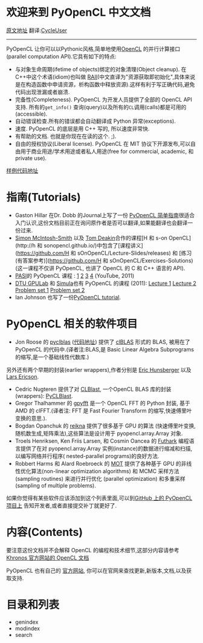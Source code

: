 欢迎来到 PyOpenCL 中文文档
====================================

[原文地址](https://documen.tician.de/pyopencl/index.html)
翻译:[CycleUser](https://github.com/cycleuser)
_________________________

PyOpenCL 让你可以以Pythonic风格,简单地使用[OpenCL](http://www.khronos.org/opencl/) 的并行计算接口(parallel computation API).它具有如下的特点:

- 与对象生命周期(ifetime of objects)绑定的对象清理(Object cleanup). 在C++中这个术语(idiom)也叫做
 [RAII](http://en.wikipedia.org/wiki/Resource_Acquisition_Is_Initialization)(中文直译为"资源获取即初始化",具体来说是在构造函数中申请资源，析构函数中释放资源).这样有利于写正确代码,避免代码出现泄漏或者崩溃.
- 完备性(Completeness). PyOpenCL 为开发人员提供了全部的 OpenCL API 支持. 所有的`get_info()` 查询(query)以及所有的`CL`调用(calls)都是可用的(accessible).
- 自动错误检查.所有的错误都会自动翻译成 Python 异常(exceptions).
- 速度. PyOpenCL 的底层是用 C++ 写的, 所以速度非常快.
- 有帮助的文档. 也就是你现在在读的这个. ;).
- 自由的授权协议(Liberal license). PyOpenCL 在 MIT 协议下开源发布,可以自由用于商业用途/学术用途或者私人用途(free for commercial, academic, 和 
 private use).

[样例代码地址](https://github.com/inducer/pyopencl/blob/master/examples/demo.py)

指南(Tutorials)
=========

- Gaston Hillar 在Dr. Dobb 的Journal上写了一份 [PyOpenCL 简单指南](http://www.drdobbs.com/open-source/easy-opencl-with-python/240162614)很适合入门认识,这份文档目前正在询问原作者是否可以翻译,如果能翻译也会翻译一份过来.
- [Simon McIntosh-Smith](http://www.cs.bris.ac.uk/~simonm/) 以及 [Tom
 Deakin](http://www.tomdeakin.com/)合作的课程[H 和 s-on
 OpenCL](http://h 和 sonopencl.github.io/)中包含了[课程讲义](https://github.com/H 和 sOnOpenCL/Lecture-Slides/releases)
 和 [练习(有答案参考)](https://github.com/H 和 sOnOpenCL/Exercises-Solutions)
 (这一课程不仅讲 PyOpenCL, 也讲了 OpenCL 的 C 和 C++ 语言的 API).
- [PASI](http://bu.edu/pasi)的 PyOpenCL 课程 : 
 [1](https://www.youtube.com/watch?v=X9mflbX1NL8)
 [2](https://www.youtube.com/watch?v=MqvfCE_bKOg)
 [3](https://www.youtube.com/watch?v=TAvKmV7CuUw)
 [4](https://www.youtube.com/watch?v=SsuJ0LvZW1Q) (YouTube, 2011)
- [DTU GPULab](http://gpulab.imm.dtu.dk/) 和
 [Simula](http://simula.no/)也有 PyOpenCL 的课程 (2011): [Lecture
 1](http://tiker.net/pub/simula-pyopencl-lec1.pdf) [Lecture
 2](http://tiker.net/pub/simula-pyopencl-lec2.pdf) [Problem set
 1](http://tiker.net/pub/simula-pyopencl-probset1.pdf) [Problem set
 2](http://tiker.net/pub/simula-pyopencl-probset2.pdf)
- Ian Johnson 也写了一份[PyOpenCL
 tutorial](https://web.archive.org/web/20170907175053/http://enja.org:80/2011/02/22/adventures-in-pyopencl-part-1-getting-started-with-python).

PyOpenCL 相关的软件项目
=============================================

- Jon Roose 的 [pyclblas](https://pyclblas.readthedocs.io/en/latest/index.html)
 ([代码地址](https://github.com/jroose/pyclblas)) 提供了 [clBLAS](https://github.com/clMathLibraries/clBLAS) 形式的 BLAS, 被用在了 PyOpenCL 的代码中.(译者注:BLAS,是 Basic Linear Algebra Subprograms 的缩写,是一个基础线性代数库.)

 另外还有两个早期的封装(earlier wrappers),作者分别是 [Eric
 Hunsberger](https://github.com/hunse/pyopencl_blas) 以及 [Lars
 Ericson](http://lists.tiker.net/pipermail/pyopencl/2015-June/001890.html).

- Cedric Nugteren 提供了对 [CLBlast](https://github.com/CNugteren/CLBlast), 一个OpenCL BLAS 库的封装(wrappers):
 [PyCLBlast](https://github.com/CNugteren/CLBlast/tree/master/src/pyclblast).
- Gregor Thalhammer 的 [gpyfft](https://github.com/geggo/gpyfft)
 是一个 OpenCL FFT 的 Python 封装, 基于 AMD 的 clFFT.(译者注: FFT 是 Fast Fourier Transform 的缩写,快速傅里叶变换的意思.).
- Bogdan Opanchuk 的 [reikna](http://pypi.python.org/pypi/reikna) 提供了很多基于 GPU 的算法 (快速傅里叶变换,随机数生成,矩阵乘法),这些算法是设计用于 pyopencl.array.Array 对象.
- Troels Henriksen, Ken Friis Larsen, 和 Cosmin Oancea 的
 [Futhark](http://futhark-lang.org/) 编程语言提供了在对 pyopencl.array.Array 实例(instance)的数据进行缩减和扫描, 以编写网络并行程序( nested-parallel programs)的良好方法.
- Robbert Harms 和 Alard Roebroeck 的
 [MOT](https://github.com/cbclab/MOT) 提供了各种基于 GPU 的非线性优化算法(non-linear optimization algorithms) 和 MCMC 采样方法(sampling routines) 来进行并行优化 (parallel optimization) 和多重采样 (sampling of multiple problems).

如果你觉得有某些软件应该添加到这个列表里面,可以到[GitHub 上的 PyOpenCL 项目上](https://github.com/inducer/pyopencl/issues) 告知开发者,或者直接提交补丁就更好了.


内容(Contents)
========

要注意这份文档并不会解释 OpenCL 的编程和技术细节,这部分内容请参考[Khronos 官方网站的 OpenCL 文档](http://khronos.org/opencl)

PyOpenCL 也有自己的 [官方网站](http://mathema.tician.de/software/pyopencl), 你可以在官网来查找更新,新版本,文档,以及获取支持.

目录和列表
==================

- genindex
- modindex
- search

